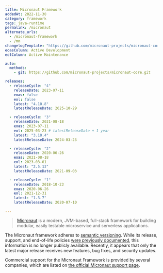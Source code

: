 ```yaml
---
title: Micronaut Framework
addedAt: 2022-11-30
category: framework
tags: java-runtime
permalink: /micronaut
alternate_urls:
  - /micronaut-framework
  - /mn
changelogTemplate: "https://github.com/micronaut-projects/micronaut-core/releases/tag/v__LATEST__"
eoasColumn: Active Development
eolColumn: Active Maintenance

auto:
  methods:
    - git: https://github.com/micronaut-projects/micronaut-core.git

releases:
  - releaseCycle: "4"
    releaseDate: 2023-07-11
    eoas: false
    eol: false
    latest: "4.10.8"
    latestReleaseDate: 2025-10-29

  - releaseCycle: "3"
    releaseDate: 2021-08-18
    eoas: 2023-07-11
    eol: 2025-03-23 # latestReleaseDate + 1 year
    latest: "3.10.4"
    latestReleaseDate: 2024-03-23

  - releaseCycle: "2"
    releaseDate: 2020-06-26
    eoas: 2021-08-18
    eol: 2023-03-01
    latest: "2.5.13"
    latestReleaseDate: 2021-09-03

  - releaseCycle: "1"
    releaseDate: 2018-10-23
    eoas: 2020-06-26
    eol: 2021-12-31
    latest: "1.3.7"
    latestReleaseDate: 2020-07-10

---
```


> [Micronaut](https://micronaut.io/) is a modern, JVM-based, full-stack framework for building
> modular, easily testable microservice and serverless applications.

The Micronaut framework adheres to [semantic versioning](https://semver.org).
While its release, support, and end-of-life policies [were previously documented](https://web.archive.org/web/20230703052603/https://micronaut.io/support-schedule/), this information is no longer publicly available.
Recently, it appears that only the latest major release receives new features, bug fixes, and security updates.

Commercial support for the Micronaut Framework is provided by several companies,
which are listed on [the official Micronaut support page](https://micronaut.io/support/).
